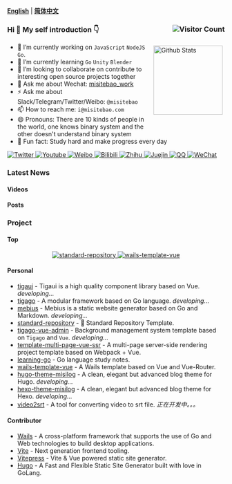 <!-- <p align="center">
  <a href="https://misitebao.com">
    <img src="https://cdn.jsdelivr.net/gh/misitebao/misitebao@master/img/top_logo.png" title="Misitebao's Homepage" alt="Misitebao's Homepage" />
  </a>
</p> -->

[**English**](README.md) | [**简体中文**](README.zh-Hans.md)

### Hi 👋 My self introduction 👇 <img src="https://profile-counter.glitch.me/misitebao/count.svg" title="Visitor Count" alt="Visitor Count" align="right" style="" />

<p style="height:0">
  <a href="https://github.com/anuraghazra/github-readme-stats">
    <img src="https://github-readme-stats.vercel.app/api?username=misitebao&show_icons=true&theme=buefy" title="Github Stats" alt="Github Stats" height="160" align="right" style="margin: 5px; margin-bottom: 20px;" />
  </a>
</p>

- 🔭 I’m currently working on `JavaScript` `NodeJS` `Go`.
- 🌱 I’m currently learning `Go` `Unity` `Blender`
- 👯 I’m looking to collaborate on contribute to interesting open source projects together
- 💬 Ask me about Wechat: [misitebao_work](https://cdn.jsdelivr.net/gh/misitebao/misitebao@main/img/wechat-misitebao_work.jpg)
- ⚡ Ask me about Slack/Telegram/Twitter/Weibo: `@misitebao`
- 📫 How to reach me: `i@misitebao.com`
- 😄 Pronouns: There are 10 kinds of people in the world, one knows binary system and the other doesn't understand binary system
- 🍊 Fun fact: Study hard and make progress every day

<p align="left">
  <a href="https://twitter.com/misitebao">
    <img src="https://img.shields.io/badge/Twitter-Misitebao-1d9bf0?style=for-the-badge&logo=twitter" title="Click to visit my Twitter homepage" alt="Twitter" />
  </a>
  <a href="https://www.youtube.com/channel/UCGlgW9t0HnKDlkcS1dH7X3g">
    <img src="https://img.shields.io/badge/Youtube-Misitebao-ff0000?style=for-the-badge&logo=youtube&logoColor=ff0000" title="Click to visit my Youtube channel" alt="Youtube" />
  </a>
  <a href="https://weibo.com/misitebao">
    <img src="https://img.shields.io/badge/Weibo-%E7%B1%B3%E5%8F%B8%E7%89%B9%E5%8C%85-f56e35?style=for-the-badge&logo=sinaweibo&logoColor=f56e35" title="Click to visit my Weibo homepage" alt="Weibo" />
  </a>
  <a href="https://space.bilibili.com/97480642/">
    <img src="https://img.shields.io/badge/Bilibili-%E7%B1%B3%E5%8F%B8%E7%89%B9%E5%8C%85-00a1d6?style=for-the-badge&logo=bilibili" title="Click to visit my Bilibili space" alt="Bilibili" />
  </a>
  <a href="https://www.zhihu.com/people/misitebao">
    <img src="https://img.shields.io/badge/Zhihu-%E7%B1%B3%E5%8F%B8%E7%89%B9%E5%8C%85-0066ff?style=for-the-badge&logo=zhihu" title="Click to visit my Zhihu homepage" alt="Zhihu" />
  </a>
  <a href="https://juejin.cn/user/2295436009291246">
    <img src="https://img.shields.io/badge/Juejin-%E7%B1%B3%E5%8F%B8%E7%89%B9%E5%8C%85-1e80ff?style=for-the-badge" title="Click to visit my Juejin homepage" alt="Juejin" />
  </a>
  <a href="http://sighttp.qq.com/authd?IDKEY=2471fe9069e51df4d0985cdf772402eb1e1168da6b422d10">
    <img src="https://img.shields.io/badge/QQ-1028817941-e91b26?style=for-the-badge&logo=tencentqq&logoColor=e91b26" title="Click to add QQ friends" alt="QQ" />
  </a>
  <a href="https://cdn.jsdelivr.net/gh/misitebao/misitebao@main/img/wechat-misitebao_work.jpg">
    <img src="https://img.shields.io/badge/WeChat-misitebao__work-2aae67?style=for-the-badge&logo=wechat&logoColor=2aae67" title="Click to add WeChat friends" alt="WeChat" />
  </a>
</p>

### Latest News

#### Videos

#### Posts

### Project

#### Top

<p  align="center">
  <a href="https://github.com/misitebao/standard-repository">
    <img src="https://github-readme-stats.vercel.app/api/pin/?username=misitebao&repo=standard-repository&&theme=cobalt" title="standard-repository" alt="standard-repository" />
  </a>
  <a href="https://github.com/misitebao/wails-template-vue">
    <img src="https://github-readme-stats.vercel.app/api/pin/?username=misitebao&repo=wails-template-vue&&theme=cobalt" title="wails-template-vue" alt="wails-template-vue" />
  </a>
</p>

#### Personal

- [tigaui](https://github.com/tigateam/tigaui) - Tigaui is a high quality component library based on Vue. _developing..._
- [tigago](https://github.com/tigateam/tigago) - A modular framework based on Go language. _developing..._
- [mebius](https://github.com/tigateam/mebius) - Mebius is a static website generator based on Go and Markdown. _developing..._
- [standard-repository](https://github.com/misitebao/standard-repository) - 🚀 Standard Repository Template.
- [tigago-vue-admin](https://github.com/tigateam/tigago-vue-admin) - Background management system template based on `Tigago` and `Vue`. _developing..._
- [template-multi-page-vue-ssr](https://github.com/misitebao/template-multi-page-vue-ssr) - A multi-page server-side rendering project template based on Webpack + Vue.
- [learning-go](https://github.com/misitebao/learning-go) - Go language study notes.
- [wails-template-vue](https://github.com/misitebao/wails-template-vue) - A Wails template based on Vue and Vue-Router.
- [hugo-theme-misilog](https://github.com/misitebao/hugo-theme-misilog) - A clean, elegant but advanced blog theme for Hugo. _developing..._
- [hexo-theme-misilog](https://github.com/misitebao/hexo-theme-misilog) - A clean, elegant but advanced blog theme for Hexo. _developing..._
- [video2srt](https://github.com/misitebao/video2srt) - A tool for converting video to srt file. _正在开发中。。。_

#### Contributor

- [Wails](https://wails.app/) - A cross-platform framework that supports the use of Go and Web technologies to build desktop applications.
- [Vite](https://vitejs.dev/) - Next generation frontend tooling.
- [Vitepress](https://vitepress.vuejs.org/) - Vite & Vue powered static site generator.
- [Hugo](https://github.com/gohugoio) - A Fast and Flexible Static Site Generator built with love in GoLang.
